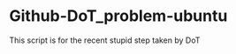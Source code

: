 Github-DoT_problem-ubuntu
=========================

This script is for the recent stupid step taken by DoT


